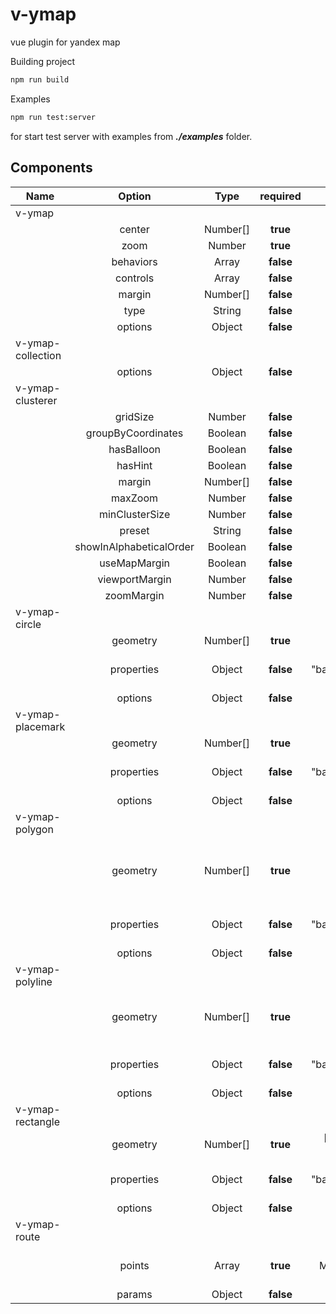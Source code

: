 # v-ymap

vue plugin for yandex map

Building project
```bash
npm run build
```
Examples
```bash
npm run test:server
```
for start test server with examples from ***./examples*** folder.

## Components

| Name              | Option                  | Type     | required  | example       | y.docs |
| ---------------   | :---------------------: | :------: | :-------: | :-----------: | -----: |
| v-ymap            |                         |          |           |               | [Map](https://yandex.ru/dev/maps/jsapi/doc/2.1/ref/reference/Map.html) |
|                   | center                  | Number[] | **true**  | [55.55,55.55] |
|                   | zoom                    | Number   | **true**  | 10            |
|                   | behaviors               | Array    | **false** | ['default']   |
|                   | controls                | Array    | **false** | ['default']   |
|                   | margin                  | Number[] | **false** | [10,10,10,10] |
|                   | type                    | String   | **false** | 'yandex#map'  |
|                   | options                 | Object   | **false** | {}            |
| v-ymap-collection |                         |          |           |               | [Collection](https://yandex.ru/dev/maps/jsapi/doc/2.1/ref/reference/Collection.html) |
|                   | options                 | Object   | **false** | {}            |
| v-ymap-clusterer  |                         |          |           |               | [Clusterer](https://yandex.ru/dev/maps/jsapi/doc/2.1/ref/reference/Clusterer.html) |
|                   | gridSize                | Number   | **false** | 64            |
|                   | groupByCoordinates      | Boolean  | **false** | false         |
|                   | hasBalloon              | Boolean  | **false** | true          |
|                   | hasHint                 | Boolean  | **false** | true          |
|                   | margin                  | Number[] | **false** | [10,10,10,10] |
|                   | maxZoom                 | Number   | **false** | Infinity      |
|                   | minClusterSize          | Number   | **false** | 2             |
|                   | preset                  | String   | **false** |               |
|                   | showInAlphabeticalOrder | Boolean  | **false** | false         |
|                   | useMapMargin            | Boolean  | **false** | true          |
|                   | viewportMargin          | Number   | **false** | 128           |
|                   | zoomMargin              | Number   | **false** | 0             |
| v-ymap-circle     |                         |          |           |               | [Circle](https://yandex.ru/dev/maps/jsapi/doc/2.1/ref/reference/Circle.html) |
|                   | geometry                | Number[] | **true**  | [55.55,55.55] |
|                   | properties              | Object   | **false** | { "balloonContentBody": "some text" } |
|                   | options                 | Object   | **false** | {} |
| v-ymap-placemark  |                         |          |           |               | [Placemark](https://yandex.ru/dev/maps/jsapi/doc/2.1/ref/reference/Placemark.html) |
|                   | geometry                | Number[] | **true**  | [55.55,55.55] |
|                   | properties              | Object   | **false** | { "balloonContentBody": "some text" } |
|                   | options                 | Object   | **false** | {} |
| v-ymap-polygon    |                         |          |           |               | [Polygon](https://yandex.ru/dev/maps/jsapi/doc/2.1/ref/reference/Polygon.html) |
|                   | geometry                | Number[] | **true**  | [[[55.75, 37.80],[55.80, 37.90],[55.75, 38.00],[55.70, 38.00],[55.70, 37.80]]] |
|                   | properties              | Object   | **false** | { "balloonContentBody": "some text" } |
|                   | options                 | Object   | **false** | {} |
| v-ymap-polyline   |                         |          |           |               | [Polyline](https://yandex.ru/dev/maps/jsapi/doc/2.1/ref/reference/Polyline.html) |
|                   | geometry                | Number[] | **true**  | [[55.80, 37.50],[55.80, 37.40],[55.70, 37.50],[55.70, 37.40]] |
|                   | properties              | Object   | **false** | { "balloonContentBody": "some text" } |
|                   | options                 | Object   | **false** | {} |
| v-ymap-rectangle  |                         |          |           |               | [Rectangle](https://yandex.ru/dev/maps/jsapi/doc/2.1/ref/reference/Rectangle.html) |
|                   | geometry                | Number[] | **true**  | [[55.665, 37.66],[55.64, 37.53]] |
|                   | properties              | Object   | **false** | { "balloonContentBody": "some text" } |
|                   | options                 | Object   | **false** | {} |
| v-ymap-route      |                         |          |           |               | [route](https://yandex.ru/dev/maps/jsapi/doc/2.1/ref/reference/route.html) |
|                   | points                  | Array    | **true**  | ['Москва, пр. Мира','Москва, ул. Мясницкая'] |
|                   | params                  | Object   | **false** | {} |
